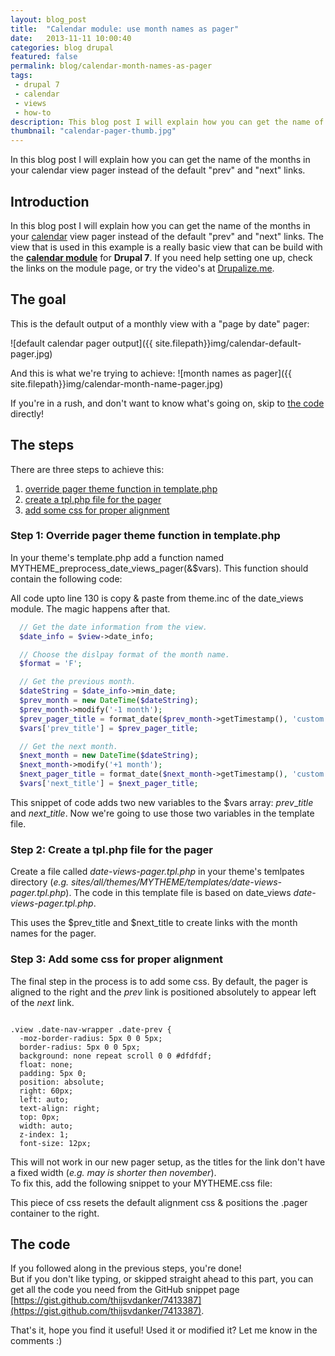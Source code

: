 ```yaml
---
layout: blog_post
title:  "Calendar module: use month names as pager"
date:   2013-11-11 10:00:40
categories: blog drupal
featured: false
permalink: blog/calendar-month-names-as-pager
tags:
 - drupal 7
 - calendar
 - views
 - how-to
description: This blog post I will explain how you can get the name of the months in your calendar view pager instead of the default "prev" and "next" links.
thumbnail: "calendar-pager-thumb.jpg"
---
```

<div class="project-excerpt">
	<div id="intro" class="tk-daniel">
In this blog post I will explain how you can get the name of the months in your calendar view pager instead of the default "prev" and "next" links.
	</div>
	<div class="rsCaption"></div>
</div>

<!-- more -->

## Introduction
In this blog post I will explain how you can get the name of the months in your [calendar](https://drupal.org/project/calendar) view pager instead of the default "prev" and "next" links.
The view that is used in this example is a really basic view that can be build with the **[calendar module](https://drupal.org/project/calendar)** for **Drupal 7**. If you need help setting one up, check the links on the module page, or try the video's at [Drupalize.me](http://drupalize.me/series/calendars-drupal-7).

## The goal
This is the default output of a monthly view with a "page by date" pager:

![default calendar pager output]({{ site.filepath}}img/calendar-default-pager.jpg)

And this is what we're trying to achieve:
![month names as pager]({{ site.filepath}}img/calendar-month-name-pager.jpg)

If you're in a rush, and don't want to know what's going on, skip to [the code](#the-code) directly!

## The steps
There are three steps to achieve this:

 1. [override pager theme function in template.php](#step-1)
 2. [create a tpl.php file for the pager](#step-2)
 3. [add some css for proper alignment](#step-3)

### <a name="step-1">Step 1: Override pager theme function in template.php</a>
In your theme's template.php add a function named MYTHEME\_preprocess\_date\_views_pager(&$vars).
This function should contain the following code:
<script src="https://gist.github.com/thijsvdanker/7413387.js?file=template.php"></script>

All code upto line 130 is copy & paste from theme.inc of the date_views module. The magic happens after that.

```php
  // Get the date information from the view.
  $date_info = $view->date_info;

  // Choose the dislpay format of the month name.
  $format = 'F';

  // Get the previous month.
  $dateString = $date_info->min_date;
  $prev_month = new DateTime($dateString);
  $prev_month->modify('-1 month');
  $prev_pager_title = format_date($prev_month->getTimestamp(), 'custom', $format);
  $vars['prev_title'] = $prev_pager_title;

  // Get the next month.
  $next_month = new DateTime($dateString);
  $next_month->modify('+1 month');
  $next_pager_title = format_date($next_month->getTimestamp(), 'custom', $format);
  $vars['next_title'] = $next_pager_title;

```

This snippet of code adds two new variables to the $vars array: _prev_\__title_ and _next_\__title_.
Now we're going to use those two variables in the template file.

### <a name="step-2">Step 2: Create a tpl.php file for the pager</a>
Create a file called _date-views-pager.tpl.php_ in your theme's temlpates directory (_e.g. sites/all/themes/MYTHEME/templates/date-views-pager.tpl.php_).
The code in this template file is based on date\_views _date-views-pager.tpl.php_.
<script src="https://gist.github.com/thijsvdanker/7413387.js?file=date-views-pager.tpl.php"></script>
This uses the $prev\_title and $next\_title to create links with the month names for the pager.

### <a name="step-3">Step 3: Add some css for proper alignment</a>
The final step in the process is to add some css.
By default, the pager is aligned to the right and the _prev_ link is positioned absolutely to appear left of the _next_ link.
<div class="highlight"><pre><code class="css">
.view .date-nav-wrapper .date-prev {
  -moz-border-radius: 5px 0 0 5px;
  border-radius: 5px 0 0 5px;
  background: none repeat scroll 0 0 #dfdfdf;
  float: none;
  padding: 5px 0;
  position: absolute;
  right: 60px;
  left: auto;
  text-align: right;
  top: 0px;
  width: auto;
  z-index: 1;
  font-size: 12px;
</code></pre></div>

This will not work in our new pager setup, as the titles for the link don't have a fixed width (_e.g. may is shorter then november_).   
To fix this, add the following snippet to your MYTHEME.css file:
<script src="https://gist.github.com/thijsvdanker/7413387.js?file=mytheme.css"></script>
This piece of css resets the default alignment css & positions the .pager container to the right.

## <a name="the-code">The code</a>
If you followed along in the previous steps, you're done!  
But if you don't like typing, or skipped straight ahead to this part, you can get all the code you need from the GitHub snippet page [https://gist.github.com/thijsvdanker/7413387](https://gist.github.com/thijsvdanker/7413387).

That's it, hope you find it useful! Used it or modified it? Let me know in the comments :)

